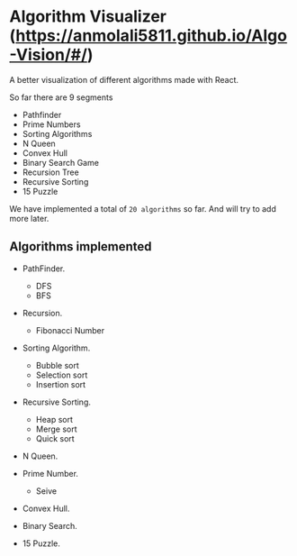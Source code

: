 
# Algorithm Visualizer   (https://anmolali5811.github.io/Algo-Vision/#/)

A better visualization of different algorithms made with React. 

  

So far there are 9 segments  
- Pathfinder
- Prime Numbers
- Sorting Algorithms
- N Queen
- Convex Hull
- Binary Search Game
- Recursion Tree
- Recursive Sorting
- 15 Puzzle


We have implemented a total of `20 algorithms` so far. And will try to add more later.  

## Algorithms implemented 

- PathFinder.
  - DFS
  - BFS

- Recursion.
  - Fibonacci Number
  
- Sorting Algorithm.
  - Bubble sort
  - Selection sort
  - Insertion sort
  
- Recursive Sorting.
  - Heap sort
  - Merge sort
  - Quick sort
  
- N Queen.

- Prime Number.
  - Seive

- Convex Hull.

- Binary Search.

- 15 Puzzle.



